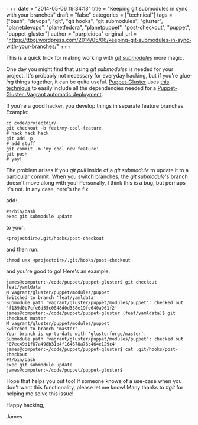 +++
date = "2014-05-06 19:34:13"
title = "Keeping git submodules in sync with your branches"
draft = "false"
categories = ["technical"]
tags = ["bash", "devops", "git", "git hooks", "git submodules", "gluster", "planetdevops", "planetfedora", "planetpuppet", "post-checkout", "puppet", "puppet-gluster"]
author = "purpleidea"
original_url = "https://ttboj.wordpress.com/2014/05/06/keeping-git-submodules-in-sync-with-your-branches/"
+++

This is a quick trick for making working with <a href="http://www.git-scm.com/book/en/Git-Tools-Submodules"><em>git submodules</em></a> more magic.

One day you might find that using <em>git submodules</em> is needed for your project. It's probably not necessary for everyday hacking, but if you're glue<em>-ing</em> things together, it can be quite useful. <a title="puppet-gluster" href="https://github.com/purpleidea/puppet-gluster/">Puppet-Gluster</a> uses <a href="https://github.com/purpleidea/puppet-gluster/tree/master/vagrant/gluster/puppet/modules">this technique</a> to easily include all the dependencies needed for a <a title="Automatically deploying GlusterFS with Puppet-Gluster + Vagrant!" href="/blog/2014/01/08/automatically-deploying-glusterfs-with-puppet-gluster-vagrant/">Puppet-Gluster+Vagrant automatic deployment</a>.

If you're a good hacker, you develop things in separate feature branches. Example:

```
cd code/projectdir/
git checkout -b feat/my-cool-feature
# hack hack hack
git add -p
# add stuff
git commit -m 'my cool new feature'
git push
# yay!
```

The problem arises if you <em>git pull</em> inside of a <em>git submodule</em> to update it to a particular commit. When you switch branches, the <em>git submodule</em>'s branch doesn't move along with you! Personally, I think this is a bug, but perhaps it's not. In any case, here's the fix:

add:

```
#!/bin/bash
exec git submodule update
```

to your:

```
<projectdir>/.git/hooks/post-checkout
```

and then run:

```
chmod u+x <projectdir>/.git/hooks/post-checkout
```

and you're good to go! Here's an example:

```
james@computer:~/code/puppet/puppet-gluster$ git checkout feat/yamldata
M vagrant/gluster/puppet/modules/puppet
Switched to branch 'feat/yamldata'
Submodule path 'vagrant/gluster/puppet/modules/puppet': checked out 'f139d0b7cfe6d55c0848d0d338e19fe640a961f2'
james@computer:~/code/puppet/puppet-gluster (feat/yamldata)$ git checkout master
M vagrant/gluster/puppet/modules/puppet
Switched to branch 'master'
Your branch is up-to-date with 'glusterforge/master'.
Submodule path 'vagrant/gluster/puppet/modules/puppet': checked out '07ec49d1f67a498b31b4f164678a76c464e129c4'
james@computer:~/code/puppet/puppet-gluster$ cat .git/hooks/post-checkout
#!/bin/bash
exec git submodule update
james@computer:~/code/puppet/puppet-gluster$
```
Hope that helps you out too! If someone knows of a use-case when you don't want this functionality, please let me know! Many thanks to <em>#git</em> for helping me solve this issue!

Happy hacking,

James

